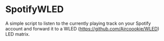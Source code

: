 # SpotifyWLED
A simple script to listen to the currently playing track on your Spotify account and forward it to a WLED (https://github.com/Aircoookie/WLED) LED matrix.
